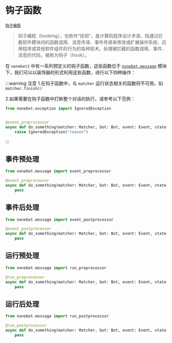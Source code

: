 # 钩子函数

[`钩子编程`](https://zh.wikipedia.org/wiki/%E9%92%A9%E5%AD%90%E7%BC%96%E7%A8%8B)

> 钩子编程（hooking），也称作“挂钩”，是计算机程序设计术语，指通过拦截软件模块间的函数调用、消息传递、事件传递来修改或扩展操作系统、应用程序或其他软件组件的行为的各种技术。处理被拦截的函数调用、事件、消息的代码，被称为钩子（hook）。

在 `nonebot2` 中有一系列预定义的钩子函数，这些函数位于 [`nonebot.message`](https://v2.nonebot.dev/api/message.html) 模块下，我们可以以装饰器的形式利用这些函数，进行以下四种操作：

:::warning 注意
1.在钩子函数中，与 `matcher` 运行状态相关的函数将不可用，如 `matcher.finish()`

2.如果需要在钩子函数中打断整个对话的执行，请参考以下范例：
```python
from nonebot.exception import IgnoredException


@event_preprocessor
async def do_something(matcher: Matcher, bot: Bot, event: Event, state: T_State):
    raise IgnoredException("reason")
```
:::

## 事件预处理

```python
from nonebot.message import event_preprocessor

@event_preprocessor
async def do_something(matcher: Matcher, bot: Bot, event: Event, state: T_State):
    pass
```

## 事件后处理

```python
from nonebot.message import event_postprocessor

@event_postprocessor
async def do_something(matcher: Matcher, bot: Bot, event: Event, state: T_State):
    pass
```

## 运行预处理

```python
from nonebot.message import run_preprocessor

@run_preprocessor
async def do_something(matcher: Matcher, bot: Bot, event: Event, state: T_State):
    pass
```

## 运行后处理
```python
from nonebot.message import run_postprocessor

@run_postprocessor
async def do_something(matcher: Matcher, bot: Bot, event: Event, state: T_State):
    pass
```